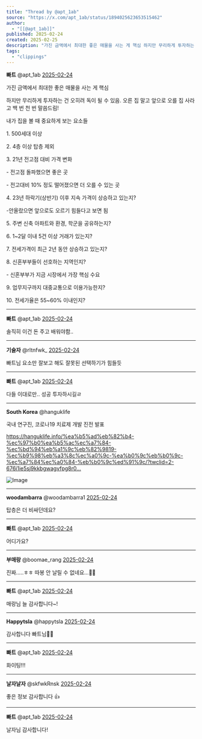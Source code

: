```yaml
---
title: "Thread by @apt_1ab"
source: "https://x.com/apt_1ab/status/1894025623653515462"
author:
  - "[[@apt_1ab]]"
published: 2025-02-24
created: 2025-02-25
description: "가진 금액에서 최대한 좋은 매물을 사는 게 핵심 하지만 무리하게 투자하는 건 오히려 독이 될 수 있음. 오른 집 말고 앞으로 오를 집 사라고 백 번 천 번 말씀드림! 내가 집을 볼 때 중요하게 보는 요소들 1. 500세대 이상 2. 4층 이상 탑"
tags:
  - "clippings"
---
```

**빠트** @apt\_1ab [2025-02-24](https://x.com/apt_1ab/status/1894025623653515462)

가진 금액에서 최대한 좋은 매물을 사는 게 핵심

하지만 무리하게 투자하는 건 오히려 독이 될 수 있음. 오른 집 말고 앞으로 오를 집 사라고 백 번 천 번 말씀드림!

내가 집을 볼 때 중요하게 보는 요소들

1\. 500세대 이상

2\. 4층 이상 탑층 제외

3\. 21년 전고점 대비 가격 변화

\- 전고점 돌파했으면 좋은 곳

\- 전고대비 10% 정도 떨어졌으면 더 오를 수 있는 곳

4\. 23년 하락기(상반기) 이후 지속 가격이 상승하고 있는지?

\-안올랐으면 앞으로도 오르기 힘들다고 보면 됨

5\. 주변 신축 아파트와 환경, 학군을 공유하는지?

6\. 1~2달 이내 5건 이상 거래가 있는지?

7\. 전세가격이 최근 2년 동안 상승하고 있는지?

8\. 신혼부부들이 선호하는 지역인지?

\- 신혼부부가 지금 시장에서 가장 핵심 수요

9\. 업무지구까지 대중교통으로 이용가능한지?

10\. 전세가율은 55~60% 이내인지?

---

**빠트** @apt\_1ab [2025-02-24](https://x.com/apt_1ab/status/1894025734156652862)

솔직히 이건 돈 주고 배워야함..

---

**기술자** @rltnfwk\_ [2025-02-24](https://x.com/rltnfwk_/status/1894050058934386699)

빠트님 요소만 잘보고 해도 잘못된 선택하기가 힘들듯

---

**빠트** @apt\_1ab [2025-02-24](https://x.com/apt_1ab/status/1894050696388874572)

다들 이대로만.. 성공 투자하시길ㄹ

---

**South Korea** @hanguklife

국내 연구진, 코로나19 치료제 개발 진전 발표

https://hanguklife.info/%ea%b5%ad%eb%82%b4-%ec%97%b0%ea%b5%ac%ec%a7%84-%ec%bd%94%eb%a1%9c%eb%82%9819-%ec%b9%98%eb%a3%8c%ec%a0%9c-%ea%b0%9c%eb%b0%9c-%ec%a7%84%ec%a0%84-%eb%b0%9c%ed%91%9c/?twclid=2-676i1ie5sj9kkbgwagvfpg8r0…

![Image](https://pbs.twimg.com/media/GgcAM_HW0AA_3M5?format=jpg&name=large)

---

**woodambarra** @woodambarra1 [2025-02-24](https://x.com/woodambarra1/status/1894034628710637731)

탑층은 더 비싸던데요?

---

**빠트** @apt\_1ab [2025-02-24](https://x.com/apt_1ab/status/1894050514926542902)

어디가요?

---

**부매랑** @boomae\_rang [2025-02-24](https://x.com/boomae_rang/status/1894029609324187947)

진짜.....ㅎㅎ 따봉 안 날릴 수 없네요...👍🏻

---

**빠트** @apt\_1ab [2025-02-24](https://x.com/apt_1ab/status/1894032179480440976)

매랑님 늘 감사합니다~!

---

**Happytsla** @happytsla [2025-02-24](https://x.com/happytsla/status/1894027791043039727)

감사합니다 빠트님🙏😍

---

**빠트** @apt\_1ab [2025-02-24](https://x.com/apt_1ab/status/1894028226990612795)

화이팅!!!

---

**날자날자** @skfwkRnsk [2025-02-24](https://x.com/skfwkRnsk/status/1894036517300941000)

좋은 정보 감사합니다 👍

---

**빠트** @apt\_1ab [2025-02-24](https://x.com/apt_1ab/status/1894050728357892361)

날자님 감사합니다!